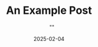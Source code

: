 ---
title:       "An Example Post"
subtitle:    ""
description: ""
date:        2025-02-04
author:      ""
image:       ""
tags:        ["tag1", "tag2"]
categories:  ["thoughts"]
draft: false
---